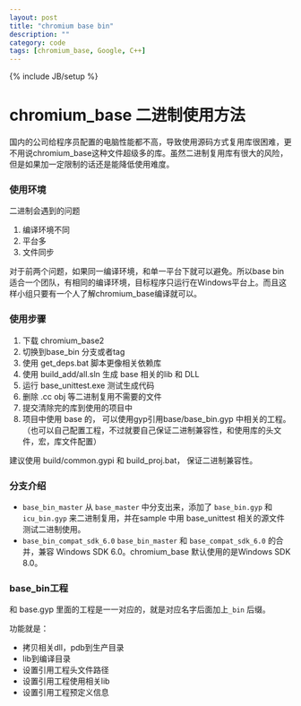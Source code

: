 ```yaml
---
layout: post
title: "chromium base bin"
description: ""
category: code
tags: [chromium_base, Google, C++]
---
```

{% include JB/setup %}

chromium_base 二进制使用方法
==
国内的公司给程序员配置的电脑性能都不高，导致使用源码方式复用库很困难，更不用说chromium_base这种文件超级多的库。虽然二进制复用库有很大的风险，但是如果加一定限制的话还是能降低使用难度。
### 使用环境 ###
二进制会遇到的问题

1. 编译环境不同
2. 平台多
3. 文件同步

对于前两个问题，如果同一编译环境，和单一平台下就可以避免。所以base bin适合一个团队，有相同的编译环境，目标程序只运行在Windows平台上。而且这样小组只要有一个人了解chromium_base编译就可以。

### 使用步骤 ###
1. 下载 chromium_base2
2. 切换到base_bin 分支或者tag
3. 使用 get_deps.bat 脚本更像相关依赖库
3. 使用 build_add/all.sln 生成 base 相关的lib 和 DLL
4. 运行 base_unittest.exe 测试生成代码
5. 删除 .cc obj 等二进制复用不需要的文件
6. 提交清除完的库到使用的项目中
7. 项目中使用 base 的， 可以使用gyp引用base/base_bin.gyp 中相关的工程。（也可以自己配置工程，不过就要自己保证二进制兼容性，和使用库的头文件，宏，库文件配置）

建议使用 build/common.gypi 和 build_proj.bat， 保证二进制兼容性。

### 分支介绍 ###
- `base_bin_master` 从 `base_master` 中分支出来，添加了
`base_bin.gyp` 和 `icu_bin.gyp` 来二进制复用，并在sample 中用 base_unittest 相关的源文件测试二进制使用。
- `base_bin_compat_sdk_6.0` `base_bin_master` 和 `base_compat_sdk_6.0` 的合并，兼容 Windows SDK 6.0。chromium_base 默认使用的是Windows SDK 8.0。

### base_bin工程 ###
和 base.gyp 里面的工程是一一对应的，就是对应名字后面加上`_bin` 后缀。

功能就是：

- 拷贝相关dll，pdb到生产目录
- lib到编译目录
- 设置引用工程头文件路径
- 设置引用工程使用相关lib
- 设置引用工程预定义信息